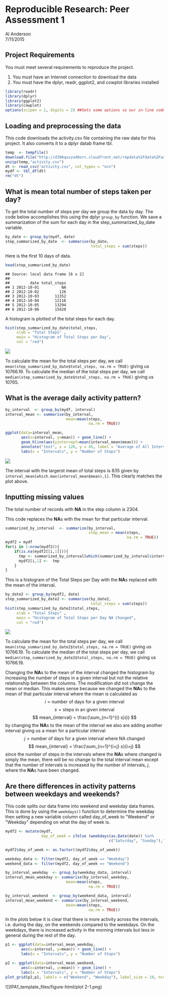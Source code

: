 # Reproducible Research: Peer Assessment 1
Al Anderson  
7/11/2015  

## Project Requirements
You must meet several requirements to reproduce the project.

1. You must have an Internet connection to download the data
2. You must have the dplyr, readr, ggplot2, and cowplot libraries installed

```r
library(readr)
library(dplyr)
library(ggplot2)
library(cowplot)
options(scipen = 1, digits = 2) ##Sets some options so our in-line code prints out numbers correctly
```

## Loading and preprocessing the data
This code downloads the activity.csv file containing the raw data for this project. It also converts it to a dplyr datab frame tbl.


```r
temp  <- tempfile()
download.file("http://d396qusza40orc.cloudfront.net/repdata%2Fdata%2Factivity.zip", temp, mode = "wb")
unzip(temp,"activity.csv")
dt <- read_csv("activity.csv", col_types = "ncn")
mydf <- tbl_df(dt)
rm("dt")
```

## What is mean total number of steps taken per day?
To get the total number of steps per day we group the data by day. The code below accomplishes this using the dplyr `group_by` function. We save a summarization of the sum for each day in the step_summarized_by_date variable.


```r
by_date <- group_by(mydf, date)
step_summarized_by_date  <- summarise(by_date, 
                                      total_steps = sum(steps))
```
Here is the first 10 days of data.

```r
head(step_summarized_by_date)
```

```
## Source: local data frame [6 x 2]
## 
##         date total_steps
## 1 2012-10-01          NA
## 2 2012-10-02         126
## 3 2012-10-03       11352
## 4 2012-10-04       12116
## 5 2012-10-05       13294
## 6 2012-10-06       15420
```
A histogram is plotted of the total steps for each day.

```r
hist(step_summarized_by_date$total_steps, 
     xlab = "Total Steps" , 
     main = "Histogram of Total Steps per Day", 
     col = "red")
```

![](PA1_template_files/figure-html/plot-1.png) 

To calculate the mean for the total steps per day, we call `mean(step_summarized_by_date$total_steps, na.rm = TRUE)` giving us 10766.19. To calculate the median of the total steps per day, we call `median(step_summarized_by_date$total_steps, na.rm = TRUE)` giving us 10765.

## What is the average daily activity pattern?


```r
by_interval  <- group_by(mydf, interval)
interval_mean <- summarise(by_interval, 
                           mean=mean(steps, 
                                     na.rm = TRUE))
```

```r
ggplot(data=interval_mean, 
       aes(x=interval, y=mean)) + geom_line() +   
       geom_hline(aes(yintercept=mean(interval_mean$mean))) +
       annotate("text", x = 120, y = 45, label = "Average of All Intervals", size = 2) +
       labs(x = "Intervals", y = "Number of Steps")
```

![](PA1_template_files/figure-html/plot2-1.png) 

The interval with the largerst mean of total steps is 835 given by `interval_mean[which.max(interval_mean$mean),1]`. This clearly matches the plot above.




## Inputting missing values

The total number of records with **NA** in the step column is 2304.

This code replaces the **NA**s with the mean for that particular interval.

```r
summarized_by_interval  <- summarize(by_interval, 
                                     step_mean = mean(steps, 
                                                      na.rm = TRUE))
mydf2 = mydf
for(i in 1:nrow(mydf2)){
    if(is.na(mydf2[[i,1]])){
      tmp <- summarized_by_interval[which(summarized_by_interval$interval == mydf2[[i,3]]),2]
      mydf2[i,1] <-  tmp
    }
}
```
This is a histogram of the Total Steps per Day with the **NA**s replaced with the mean of the interval.

```r
by_date2 <- group_by(mydf2, date)
step_summarized_by_date2 <- summarise(by_date2, 
                                      total_steps = sum(steps))
hist(step_summarized_by_date2$total_steps, 
     xlab = "Total Steps" , 
     main = "Histogram of Total Steps per Day NA Changed", 
     col = "red")
```

![](PA1_template_files/figure-html/histogram2-1.png) 

To calculate the mean for the total steps per day, we call `mean(step_summarized_by_date2$total_steps, na.rm = TRUE)` giving us 10766.19. To calculate the median of the total steps per day, we call `median(step_summarized_by_date2$total_steps, na.rm = TRUE)` giving us 10766.19.

Changing the **NA**s to the mean of the interval changed the histogram by increasing the number of steps in a given interval but not the relative relationship between the columns. The modification did not change the mean or median. This makes sense because we changed the **NA**s to the mean of that particular interval where the mean is calculated as 
$$ i = \text{number of days for a given interval} $$
$$ s = \text{steps in an given interval} $$
$$ mean_{interval} = \frac{\sum_{n=1}^{i} s}{i} $$ 
by changing the **NA**s to the mean of the interval we also are adding another interval giving us a mean for a particular interval
$$ j = \text{number of days for a given interval where NA changed} $$
$$ mean_{interval} = \frac{\sum_{n=1}^{i+j} s}{i+j} $$ 
since the number of steps in the intervals where the **NA**s where changed is simply the mean, there will be no change to the total interval mean except that the number of intervals is increased by the number of intervals, $j$, where the **NA**s have been changed.


## Are there differences in activity patterns between weekdays and weekends?
This code splits our data frame into weekend and weekday data frames. This is done by using the `weekdays()` function to determine the weekday then setting a new variable column called day_of_week to "Weekend" or "Weekday" depending on what the day of week is.

```r
mydf2 <- mutate(mydf, 
                day_of_week = ifelse (weekdays(as.Date(date)) %in% 
                                              c("Saturday", "Sunday"),"Weekend","Weekday"))

mydf2$day_of_week <- as.factor((mydf2$day_of_week))

weekday_data <- filter(mydf2, day_of_week == "Weekday")
weekend_data <- filter(mydf2, day_of_week == "Weekend")

by_interval_weekday  <- group_by(weekday_data, interval)
interval_mean_weekday <- summarise(by_interval_weekday, 
                           mean=mean(steps, 
                                     na.rm = TRUE))

by_interval_weekend  <- group_by(weekend_data, interval)
interval_mean_weekend <- summarise(by_interval_weekend, 
                           mean=mean(steps, 
                                     na.rm = TRUE))
```

In the plots below it is clear that there is more activity across the intervals, i.e. during the day, on the weekends compared to the weekdays. On the weekdays, there is increased activity in the morning intervals but less in general during the rest of the day.

```r
p1 <- ggplot(data=interval_mean_weekday, 
       aes(x=interval, y=mean)) + geom_line() +   
       labs(x = "Intervals", y = "Number of Steps")

p2 <- ggplot(data=interval_mean_weekend, 
       aes(x=interval, y=mean)) + geom_line() +   
       labs(x = "Intervals", y = "Number of Steps")
plot_grid(p2,p1, labels = c("Weekend", "Weekday"), label_size = 10, ncol=1, nrow = 2)
```

![](PA1_template_files/figure-html/plot 2-1.png) 




